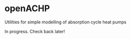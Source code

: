# openACHP
Utilities for simple modelling of absorption cycle heat pumps

In progress. Check back later!
